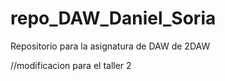# repo_DAW_Daniel_Soria
Repositorio para la asignatura de DAW de 2DAW

//modificacion para el taller 2
